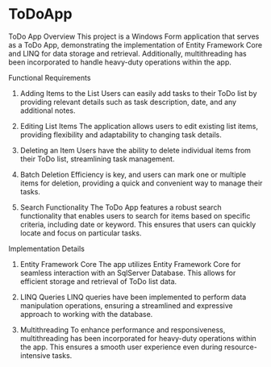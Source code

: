 # ToDoApp

ToDo App
Overview
This project is a Windows Form application that serves as a ToDo App, demonstrating the implementation of Entity Framework Core and LINQ for data storage and retrieval. Additionally, multithreading has been incorporated to handle heavy-duty operations within the app.

Functional Requirements
1. Adding Items to the List
Users can easily add tasks to their ToDo list by providing relevant details such as task description, date, and any additional notes.

2. Editing List Items
The application allows users to edit existing list items, providing flexibility and adaptability to changing task details.

3. Deleting an Item
Users have the ability to delete individual items from their ToDo list, streamlining task management.

4. Batch Deletion
Efficiency is key, and users can mark one or multiple items for deletion, providing a quick and convenient way to manage their tasks.

5. Search Functionality
The ToDo App features a robust search functionality that enables users to search for items based on specific criteria, including date or keyword. This ensures that users can quickly locate and focus on particular tasks.

Implementation Details
1. Entity Framework Core
The app utilizes Entity Framework Core for seamless interaction with an SqlServer Database. This allows for efficient storage and retrieval of ToDo list data.

2. LINQ Queries
LINQ queries have been implemented to perform data manipulation operations, ensuring a streamlined and expressive approach to working with the database.

3. Multithreading
To enhance performance and responsiveness, multithreading has been incorporated for heavy-duty operations within the app. This ensures a smooth user experience even during resource-intensive tasks.